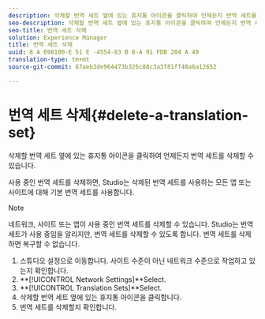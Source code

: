 ```yaml
---
description: 삭제할 번역 세트 옆에 있는 휴지통 아이콘을 클릭하여 언제든지 번역 세트를 삭제할 수 있습니다.
seo-description: 삭제할 번역 세트 옆에 있는 휴지통 아이콘을 클릭하여 언제든지 번역 세트를 삭제할 수 있습니다.
seo-title: 번역 세트 삭제
solution: Experience Manager
title: 번역 세트 삭제
uuid: 8 A 098100-E 51 E -4554-83 B 8-A 91 FDB 204 A 49
translation-type: tm+mt
source-git-commit: 67aeb3de964473b326c88c3a3f81ff48a6a12652

---
```



# 번역 세트 삭제{#delete-a-translation-set}

삭제할 번역 세트 옆에 있는 휴지통 아이콘을 클릭하여 언제든지 번역 세트를 삭제할 수 있습니다.

사용 중인 번역 세트를 삭제하면, Studio는 삭제된 번역 세트를 사용하는 모든 앱 또는 사이트에 대해 기본 번역 세트를 사용합니다.

>[!NOTE]
>
>네트워크, 사이트 또는 앱이 사용 중인 번역 세트를 삭제할 수 있습니다. Studio는 번역 세트가 사용 중임을 알리지만, 번역 세트를 삭제할 수 있도록 합니다. 번역 세트를 삭제하면 복구할 수 없습니다.

1. 스튜디오 설정으로 이동합니다. 사이트 수준이 아닌 네트워크 수준으로 작업하고 있는지 확인합니다.
1. **[!UICONTROL Network Settings]**Select.
1. **[!UICONTROL Translation Sets]**Select.
1. 삭제할 번역 세트 옆에 있는 휴지통 아이콘을 클릭합니다.
1. 번역 세트를 삭제할지 확인합니다.
